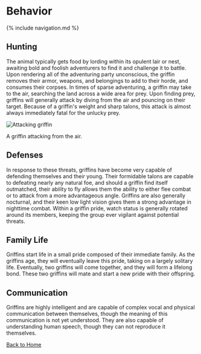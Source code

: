 # Behavior

{% include navigation.md %}

## Hunting

The animal typically gets food by lording within its opulent lair or nest, awaiting bold and foolish adventurers to find it and challenge it to battle. Upon rendering all of the adventuring party unconscious, the griffin removes their armor, weapons, and belongings to add to their horde, and consumes their corpses. In times of sparse adventuring, a griffin may take to the air, searching the land across a wide area for prey. Upon finding prey, griffins will generally attack by diving from the air and pouncing on their target. Because of a griffin's weight and sharp talons, this attack is almost always immediately fatal for the unlucky prey.

![Attacking griffin](https://slack-imgs.com/?c=1&o1=ro&url=https%3A%2F%2Fyt3.ggpht.com%2F-l9fqqNMXRJw%2FAAAAAAAAAAI%2FAAAAAAAAAAA%2FCLtM1rZXopo%2Fs900-c-k-no-mo-rj-c0xffffff%2Fphoto.jpg)

A griffin attacking from the air.

## Defenses

In response to these threats, griffins have become very capable of defending themselves and their young. Their formidable talons are capable to defeating nearly any natural foe, and should a griffin find itself outmatched, their ability to fly allows them the ability to either flee combat or to attack from a more advantageous angle. Griffins are also generally nocturnal, and their keen low light vision gives them a strong advantage in nighttime combat. Within a griffin pride, watch status is generally rotated around its members, keeping the group ever vigilant against potential threats.

## Family Life

Griffins start life in a small pride composed of their immediate family. As the griffins age, they will eventually leave this pride, taking on a largely solitary life. Eventually, two griffins will come together, and they will form a lifelong bond. These two griffins will mate and start a new pride with their offspring.

## Communication

Griffins are highly intelligent and are capable of complex vocal and physical communication between themselves, though the meaning of this communication is not yet understood. They are also capable of understanding human speech, though they can not reproduce it themselves.

[Back to Home](index.md)
